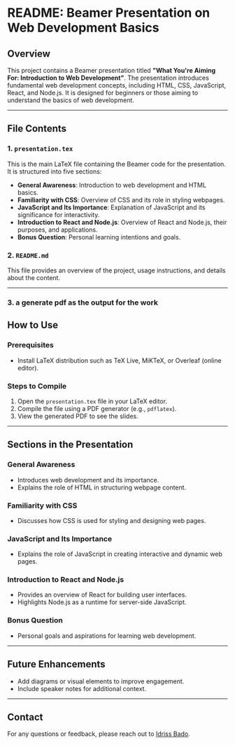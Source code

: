 # README: Beamer Presentation on Web Development Basics

## Overview
This project contains a Beamer presentation titled **"What You're Aiming For: Introduction to Web Development"**. The presentation introduces fundamental web development concepts, including HTML, CSS, JavaScript, React, and Node.js. It is designed for beginners or those aiming to understand the basics of web development.

---

## File Contents

### 1. `presentation.tex`
This is the main LaTeX file containing the Beamer code for the presentation. It is structured into five sections:
- **General Awareness**: Introduction to web development and HTML basics.
- **Familiarity with CSS**: Overview of CSS and its role in styling webpages.
- **JavaScript and Its Importance**: Explanation of JavaScript and its significance for interactivity.
- **Introduction to React and Node.js**: Overview of React and Node.js, their purposes, and applications.
- **Bonus Question**: Personal learning intentions and goals.

### 2. `README.md`
This file provides an overview of the project, usage instructions, and details about the content.

---
### 3. a generate pdf as the output for the work

## How to Use

### Prerequisites
- Install LaTeX distribution such as TeX Live, MiKTeX, or Overleaf (online editor).

### Steps to Compile
1. Open the `presentation.tex` file in your LaTeX editor.
2. Compile the file using a PDF generator (e.g., `pdflatex`).
3. View the generated PDF to see the slides.

---

## Sections in the Presentation

### General Awareness
- Introduces web development and its importance.
- Explains the role of HTML in structuring webpage content.

### Familiarity with CSS
- Discusses how CSS is used for styling and designing web pages.

### JavaScript and Its Importance
- Explains the role of JavaScript in creating interactive and dynamic web pages.

### Introduction to React and Node.js
- Provides an overview of React for building user interfaces.
- Highlights Node.js as a runtime for server-side JavaScript.

### Bonus Question
- Personal goals and aspirations for learning web development.

---

## Future Enhancements
- Add diagrams or visual elements to improve engagement.
- Include speaker notes for additional context.

---

## Contact
For any questions or feedback, please reach out to [Idriss Bado](https://github.com/idrissbado).
